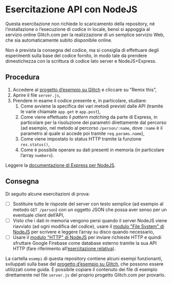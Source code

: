 # Esercitazione API con NodeJS

Questa esercitazione non richiede lo scaricamento della repository, né l’installazione o l’esecuzione di codice in locale, bensì si appoggia al servizio online Glitch.com per la realizzazione di un semplice servizio Web, che sia automaticamente subito disponibile online.

Non è prevista la consegna del codice, ma si consiglia di effettuare degli esperimenti sulla base del codice fornito, in modo tale da prendere dimestichezza con la scrittura di codice lato server e NodeJS+Express.

## Procedura

1. Accedere al [progetto d’esempio su Glitch](https://glitch.com/edit/#!/pdgt-nodejs-api) e cliccare su "Remix this",
1. Aprire il file `server.js`,
1. Prendere in esame il codice presente e, in particolare, studiare:
    1. Come avviene la specifica dei vari metodi previsti dalle API (tramite le varie chiamate `app.get` e `app.post`),
    1. Come viene effettuato il *pattern matching* da parte di Express, in particolare per la risoluzione dei parametri direttamente dal percorso (ad esempio, nel metodo al percorso `/person/:name`, dove `:name` è il parametro al quale si accede poi tramite `req.params.name`),
    1. Come viene impostato lo status&nbsp;HTTP tramite la funzione `res.status()`,
    1. Come è possibile operare su dati presenti in memoria (in particolare l’array `numbers`).

Leggere la [documentazione di Express per NodeJS](https://expressjs.com/en/api.html).

## Consegna

Di seguito alcune esercitazioni di prova:

- [ ] Sostituire tutte le risposte del server con testo semplice (ad esempio al metodo `GET /person`) con un oggetto JSON che possa aver senso per un eventuale client dell’API,
- [ ] Visto che i dati in memoria vengono persi quando il server&nbsp;NodeJS viene riavviato (ad ogni modifica del codice), usare il [modulo "File System" di NodeJS](https://nodejs.org/api/fs.html#fs_file_system) per scrivere e leggere l’array su disco quando necessario,
- [ ] Usare il [modulo "HTTP" di NodeJS](https://nodejs.org/api/http.html#http_http) per inviare richieste HTTP e quindi sfruttare Google&nbsp;Firebase come database esterno tramite la sua API HTTP (fare riferimento all’[esercitazione relativa](https://github.com/DigiPlatMOOC/pdgt-esercitazione-firebase)).

La cartella `esempi` di questa repository contiene alcuni esempi funzionanti, sviluppati sulla base del [progetto d’esempio su Glitch](https://glitch.com/edit/#!/pdgt-nodejs-api), che possono essere utilizzati come guida.
È possibile copiare il contenuto dei file di esempio direttamente nel file `server.js` del proprio progetto Glitch.com per provarlo.

